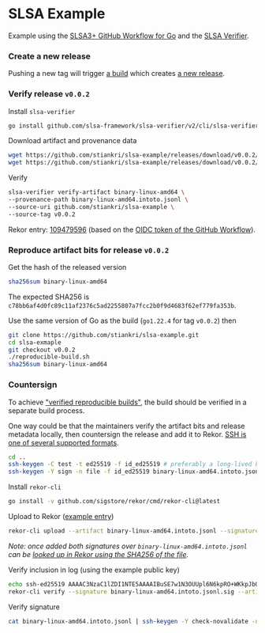 # SLSA Example

Example using the [SLSA3+ GitHub Workflow for Go](https://github.com/slsa-framework/slsa-github-generator/blob/main/internal/builders/go/README.md) and the [SLSA Verifier](https://github.com/slsa-framework/slsa-verifier).

### Create a new release
Pushing a new tag will trigger [a build](https://github.com/stiankri/slsa-example/actions) which creates [a new release](https://github.com/stiankri/slsa-example/releases).

### Verify release `v0.0.2`
Install `slsa-verifier`
```sh
go install github.com/slsa-framework/slsa-verifier/v2/cli/slsa-verifier@v2.5.1
```

Download artifact and provenance data
```sh
wget https://github.com/stiankri/slsa-example/releases/download/v0.0.2/binary-linux-amd64
wget https://github.com/stiankri/slsa-example/releases/download/v0.0.2/binary-linux-amd64.intoto.jsonl
```

Verify
```sh
slsa-verifier verify-artifact binary-linux-amd64 \
--provenance-path binary-linux-amd64.intoto.jsonl \
--source-uri github.com/stiankri/slsa-example \
--source-tag v0.0.2
```

Rekor entry: [109479596](https://search.sigstore.dev/?logIndex=109479596) (based on the [OIDC token of the GitHub Workflow](https://docs.github.com/en/actions/deployment/security-hardening-your-deployments/about-security-hardening-with-openid-connect#understanding-the-oidc-token)).

### Reproduce artifact bits for release `v0.0.2`
Get the hash of the released version
```sh
sha256sum binary-linux-amd64
```
The expected SHA256 is `c78bb6af4d0fc89c11af2376c5ad2255807a7fcc2b0f9d4683f62ef779fa353b`.

Use the same version of Go as the build (`go1.22.4` for tag `v0.0.2`) then
```sh
git clone https://github.com/stiankri/slsa-example.git
cd slsa-exmaple
git checkout v0.0.2
./reproducible-build.sh
sha256sum binary-linux-amd64
```

### Countersign
To achieve ["verified reproducible builds"](https://slsa.dev/spec/v1.0/faq), the build should be verified in a separate build process.

One way could be that the maintainers verify the artifact bits and release metadata locally, then countersign the release and add it to Rekor. [SSH is one of several supported formats](https://docs.sigstore.dev/logging/sign-upload/).
```sh
cd ..
ssh-keygen -C test -t ed25519 -f id_ed25519 # preferably a long-lived key used by maintainer/project
ssh-keygen -Y sign -n file -f id_ed25519 binary-linux-amd64.intoto.jsonl
```

Install `rekor-cli`
```sh
go install -v github.com/sigstore/rekor/cmd/rekor-cli@latest
```

Upload to Rekor ([example entry](https://search.sigstore.dev/?uuid=24296fb24b8ad77a0938e917726893ce9bff2da2f55275f5fd80ffa8b5603aa102cb9ea6d0208824))
```sh
rekor-cli upload --artifact binary-linux-amd64.intoto.jsonl --signature binary-linux-amd64.intoto.jsonl.sig --pki-format=ssh --public-key=id_ed25519.pub
```

*Note: once added both signatures over `binary-linux-amd64.intoto.jsonl` can be [looked up in Rekor using the SHA256 of the file](https://search.sigstore.dev/?hash=a469e1356e1ce9c5c81885bf03692b45c76b5ef1317a7b3751d2f27f810dd120).*

Verify inclusion in log (using the example public key)
```sh
echo ssh-ed25519 AAAAC3NzaC1lZDI1NTE5AAAAIBuSE7w1N3OUUpl6N6kpRO+WKkpJb0x1VRCIS3u8NMTj > id_ed25519.pub
rekor-cli verify --signature binary-linux-amd64.intoto.jsonl.sig --artifact binary-linux-amd64.intoto.jsonl --public-key id_ed25519.pub --pki-format ssh
```

Verify signature
```sh
cat binary-linux-amd64.intoto.jsonl | ssh-keygen -Y check-novalidate -n file -f id_ed25519.pub  -s binary-linux-amd64.intoto.jsonl.sig
```
